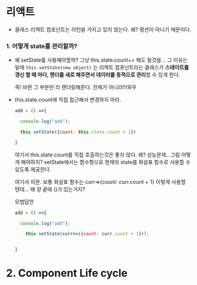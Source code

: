 # 리액트



- 클래스 리액트 컴포넌트는 리턴을 가지고 있지 않는다. 왜? 펑션이 아니기 때문이다.



### 1.  어떻게 state를 관리할까?

- 왜 setState를 사용해야할까? 그냥 this.state.count++ 해도 될것을... 그 이유는 밑에 `this.setState(new object)` 는 리엑트 컴포넌트라는 클래스가 **스테이트를 갱신 할 때 마다, 랜더를 새로 해주면서 데이터를 동적으로 관리**할 수 있게 한다.

  즉! 바뀐 그 부분만 리 랜더링해준다. 전체가 아니라!!!와우 

- this.state.count에 직접 접근해서 변경하지 마라.

  ```javascript
  add = () =>{
  
    console.log("add");
  
    this.setState({count: this.state.count + 1})
  
  }
  ```

  여기서 this.state.count를 직접 호출하는것은 좋지 않다. 왜? 성능문제..  그럼 어떻게 해야하지? setState에서는 함수형으로 현재의 state를 화살표 함수로 사용할 수 있도록 제공한다.

  여기서 의문. 보통 화살표 함수는 curr=>{count: curr.count + 1} 이렇게 사용할 텐데... 왜 양 끝에 ()가 있는거지?

  모범답안

  ```javascript
  add = () =>{
  
    console.log("add");
  
      this.setState(curr=>({count: curr.count + 1}));
  
  
  }
  ```

  

# 2. Component Life cycle


